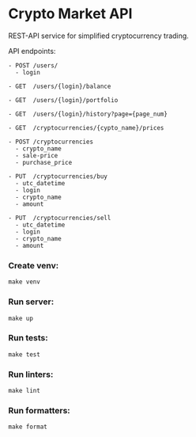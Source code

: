 # Crypto Market API

REST-API service for simplified cryptocurrency trading.

API endpoints:

```
- POST /users/
  - login
  
- GET  /users/{login}/balance

- GET  /users/{login}/portfolio

- GET  /users/{login}/history?page={page_num}

- GET  /cryptocurrencies/{cypto_name}/prices

- POST /cryptocurrencies
  - crypto_name
  - sale-price
  - purchase_price
  
- PUT  /cryptocurrencies/buy
  - utc_datetime
  - login
  - crypto_name
  - amount
  
- PUT  /cryptocurrencies/sell
  - utc_datetime
  - login
  - crypto_name
  - amount
```

### Create venv:

    make venv

### Run server:

    make up

### Run tests:

    make test

### Run linters:

    make lint

### Run formatters:

    make format
    
    